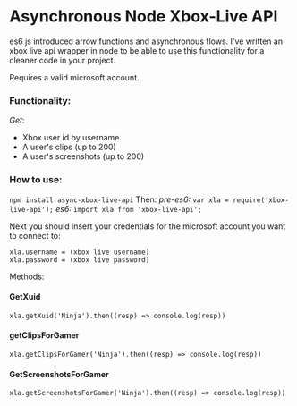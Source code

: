 # Asynchronous Node Xbox-Live API
es6 js introduced arrow functions and asynchronous flows. I've written an xbox live api wrapper in node to be able to use this functionality for a cleaner code in your project.

Requires a valid microsoft account.

### Functionality:<br/>
*Get*:
- Xbox user id by username.
- A user's clips (up to 200)
- A user's screenshots (up to 200)

### How to use:
`npm install async-xbox-live-api`
Then:
*pre-es6:*
`var xla = require('xbox-live-api');`
*es6:*
`import xla from 'xbox-live-api';`

Next you should insert your credentials for the microsoft account you want to connect to:<br/>
```
xla.username = (xbox live username)
xla.password = (xbox live password)
```

Methods:
#### GetXuid
```
xla.getXuid('Ninja').then((resp) => console.log(resp))
```

#### getClipsForGamer
```
xla.getClipsForGamer('Ninja').then((resp) => console.log(resp))
```

#### GetScreenshotsForGamer
```
xla.getScreenshotsForGamer('Ninja').then((resp) => console.log(resp))
```
